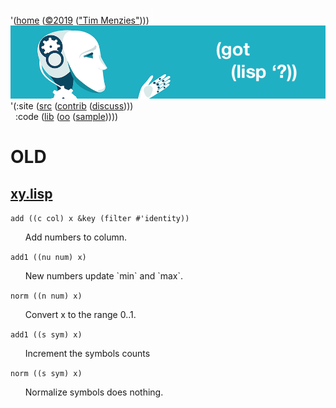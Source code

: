 <a name=top></a>
'([home](https://github.com/timm/lisp/blob/master/README.md#top) 
([&copy;2019](https://github.com/timm/lisp/blob/master/LICENSE.md) 
(["Tim Menzies"](http://menzies.us))))
<img width=1 height=25 src="https://github.com/timm/lisp/blob/master/etc/img/FFFFFF.png">
<a href="https://github.com/timm/lisp/blob/master/README.md#top">
<img src="https://raw.githubusercontent.com/timm/lisp/master/etc/img/gotlisp.png" ></a><br>
'(:site ([src](http://github.com/timm/lisp) 
([contrib](https://github.com/timm/lisp/blob/master/CONTRIBUTING.md)
([discuss](https://github.com/timm/lisp/issues))))      
&nbsp;&nbsp;:code ([lib](https://github.com/timm/lisp/tree/master/src/lib/README.md#top)
([oo](https://github.com/timm/lisp/tree/master/src/oo/README.md#top)
([sample](https://github.com/timm/lisp/tree/master/src/sample/README.md#top)))))

# OLD




## [xy.lisp](xy.lisp)


`add ((c col) x &key (filter #'identity))`

<ul>   Add numbers to column.
</ul>

`add1 ((nu num) x)`

<ul>   New numbers update `min` and `max`.
</ul>

`norm ((n num) x)`

<ul>   Convert x to the range 0..1.
</ul>

`add1 ((s sym) x)`

<ul>   Increment the symbols counts
</ul>

`norm ((s sym) x)`

<ul>   Normalize symbols does nothing.
</ul>
